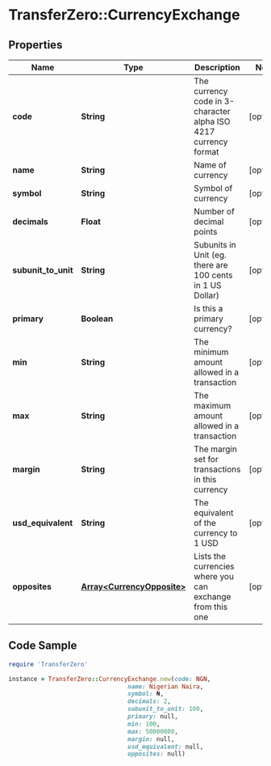# TransferZero::CurrencyExchange

## Properties

Name | Type | Description | Notes
------------ | ------------- | ------------- | -------------
**code** | **String** | The currency code in 3-character alpha ISO 4217 currency format | [optional] 
**name** | **String** | Name of currency | [optional] 
**symbol** | **String** | Symbol of currency | [optional] 
**decimals** | **Float** | Number of decimal points | [optional] 
**subunit_to_unit** | **String** | Subunits in Unit (eg. there are 100 cents in 1 US Dollar) | [optional] 
**primary** | **Boolean** | Is this a primary currency? | [optional] 
**min** | **String** | The minimum amount allowed in a transaction | [optional] 
**max** | **String** | The maximum amount allowed in a transaction | [optional] 
**margin** | **String** | The margin set for transactions in this currency | [optional] 
**usd_equivalent** | **String** | The equivalent of the currency to 1 USD | [optional] 
**opposites** | [**Array&lt;CurrencyOpposite&gt;**](CurrencyOpposite.md) | Lists the currencies where you can exchange from this one | [optional] 

## Code Sample

```ruby
require 'TransferZero'

instance = TransferZero::CurrencyExchange.new(code: NGN,
                                 name: Nigerian Naira,
                                 symbol: ₦,
                                 decimals: 2,
                                 subunit_to_unit: 100,
                                 primary: null,
                                 min: 100,
                                 max: 50000000,
                                 margin: null,
                                 usd_equivalent: null,
                                 opposites: null)
```


